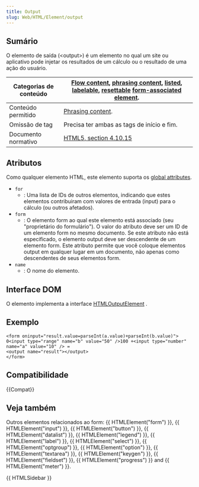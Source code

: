 ```yaml
---
title: Output
slug: Web/HTML/Element/output
---
```


## Sumário

O elemento de saída (\<output>) é um elemento no qual um site ou aplicativo pode injetar os resultados de um cálculo ou o resultado de uma ação do usuário.

| Categorias de conteúdo | [Flow content](/pt-BR/HTML/Content_categories#Flow_content), [phrasing content](/pt-BR/HTML/Content_categories#Phrasing_content), [listed](/pt-BR/HTML/Content_categories#form_listed), [labelable](/pt-BR/HTML/Content_categories#form_labelable), [resettable](/pt-BR/HTML/Content_categories#form_resettable) [form-associated element](/pt-BR/HTML/Content_categories#Form-associated_content). |
| ---------------------- | --------------------------------------------------------------------------------------------------------------------------------------------------------------------------------------------------------------------------------------------------------------------------------------------------------------------------------------------------------------------------------------------------- |
| Conteúdo permitido     | [Phrasing content](/pt-BR/HTML/Content_categories#Phrasing_content).                                                                                                                                                                                                                                                                                                                                |
| Omissão de tag         | Precisa ter ambas as tags de início e fim.                                                                                                                                                                                                                                                                                                                                                          |
| Documento normativo    | [HTML5, section 4.10.15](https://www.w3.org/TR/html5/the-button-element.html#the-output-element)                                                                                                                                                                                                                                                                                                    |

## Atributos

Como qualquer elemento HTML, este elemento suporta os [global attributes](/pt-BR/HTML/Global_attributes).

- `for`
  - : Uma lista de IDs de outros elementos, indicando que estes elementos contribuiram com valores de entrada (input) para o cálculo (ou outros afetados).
- `form`
  - : O elemento form ao qual este elemento está associado (seu "proprietário do formulário"). O valor do atributo deve ser um ID de um elemento form no mesmo documento. Se este atributo não está especificado, o elemento output deve ser descendente de um elemento form. Este atributo permite que você coloque elementos output em qualquer lugar em um documento, não apenas como descendentes de seus elementos form.
- `name`
  - : O nome do elemento.

## Interface DOM

O elemento implementa a interface [HTMLOutputElement](/pt-BR/DOM/HTMLOutputElement) .

## Exemplo

```
<form oninput="result.value=parseInt(a.value)+parseInt(b.value)">
0<input type="range" name="b" value="50" />100 +<input type="number" name="a" value="10" /> =
<output name="result"></output>
</form>
```

## Compatibilidade

{{Compat}}

## Veja também

Outros elementos relacionados ao form: {{ HTMLElement("form") }}, {{ HTMLElement("input") }}, {{ HTMLElement("button") }}, {{ HTMLElement("datalist") }}, {{ HTMLElement("legend") }}, {{ HTMLElement("label") }}, {{ HTMLElement("select") }}, {{ HTMLElement("optgroup") }}, {{ HTMLElement("option") }}, {{ HTMLElement("textarea") }}, {{ HTMLElement("keygen") }}, {{ HTMLElement("fieldset") }}, {{ HTMLElement("progress") }} and {{ HTMLElement("meter") }}.

{{ HTMLSidebar }}
